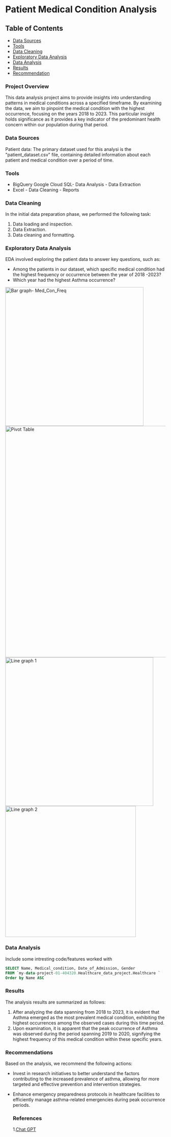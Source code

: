 # Patient Medical Condition Analysis

## Table of Contents

- [Data Sources](#data-sources) 
- [Tools](#tools)
- [Data Cleaning](#data-cleaning)
- [Exploratory Data Analysis](#exploratory-data-analysis)
- [Data Analysis](#data-analysis)
- [Results](#results)
- [Recommendation](#recommendations)

### Project Overview 

This data analysis project aims to provide insights into understanding patterns in medical conditions across a specified timeframe. By examining the data, we aim to pinpoint the medical condition with the highest occurrence, focusing on the years 2018 to 2023. This particular insight holds significance as it provides a key indicator of the predominant health concern within our population during that period. 


### Data Sources 

Patient data: The primary dataset used for this analysi is the "patient_dataset.csv" file, containing detailed information about each patient and medical condition over a period of time. 

### Tools

- BigQuery Google Cloud SQL- Data Analysis - Data Extraction 
- Excel - Data Cleaning - Reports

  

### Data Cleaning 

In the initial data preparation phase, we performed the following task:
1. Data loading and inspection.
2. Data Extraction.
3. Data cleaning and formatting.


### Exploratory Data Analysis 

EDA involved exploring the patient data to answer key questions, such as:

- Among the patients in our dataset, which specific medical condition had the highest frequency or occurrence between the year of 2018 -2023?
- Which year had the highest Asthma occurrence?
  
<img width="434" alt="Bar graph- Med_Con_Freq" src="https://github.com/Jalilah0221/Medical-Condition-Data-Analysis/assets/150988108/98277cc2-b54c-4f98-aefd-197d66f9d169">

<img width="724" alt="Pivot Table " src="https://github.com/Jalilah0221/Medical-Condition-Data-Analysis/assets/150988108/ac4f0189-7b25-40f4-a11d-69afa78685bf">

<img width="465" alt="Line graph 1" src="https://github.com/Jalilah0221/Medical-Condition-Data-Analysis/assets/150988108/17b0ed7e-f87a-4d5b-bc6b-a0a2926e174d">

<img width="410" alt="Line graph 2" src="https://github.com/Jalilah0221/Medical-Condition-Data-Analysis/assets/150988108/64f0ebe3-97e1-4bd6-95ff-22075b8fa7ba">

### Data Analysis 

Include some intresting code/features worked with 

```sql
SELECT Name, Medical_condition, Date_of_Admission, Gender 
FROM `my-data-project-01-404320.Healthcare_data_project.Healthcare `
Order by Name ASC
```

### Results

The analysis results are summarized as follows: 
1. After analyzing the data spanning from 2018 to 2023, it is evident that Asthma emerged as the most prevalent medical condition, exhibiting the highest occurrences among the observed cases during this time period.
2. Upon examination, it is apparent that the peak occurrence of Asthma was observed during the period spanning 2019 to 2020, signifying the highest frequency of this medical condition within these specific years.

### Recommendations

Based on the analysis, we recommend the following actions:
- Invest in research initiatives to better understand the factors contributing to the increased prevalence of asthma, allowing for more targeted and effective prevention and intervention strategies.
- Enhance emergency preparedness protocols in healthcare facilities to efficiently manage asthma-related emergencies during peak occurrence periods.

  ### References 
  1.[Chat GPT](https://openai.com)
  
     
